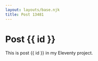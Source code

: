 ```yaml
---
layout: layouts/base.njk
title: Post 13481
---
```


# Post {{ id }}

This is post {{ id }} in my Eleventy project.
